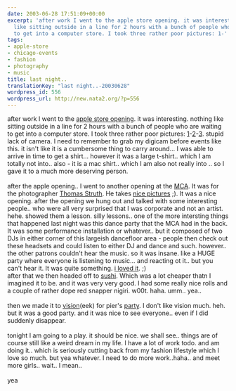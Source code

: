 ```yaml
---
date: 2003-06-28 17:51:09+00:00
excerpt: 'after work I went to the apple store opening. it was interesting. nothing
  like sitting outside in a line for 2 hours with a bunch of people who are waiting
  to get into a computer store. I took three rather poor pictures: 1-'
tags:
- apple-store
- chicago-events
- fashion
- photography
- music
title: last night..
translationKey: "last night..-20030628"
wordpress_id: 556
wordpress_url: http://new.nata2.org/?p=556
---
```


after work I went to the <a href="http://www.apple.com/retail/northmichiganavenue/gallery2.html">apple store opening</a>. it was interesting. nothing like sitting outside in a line for 2 hours with a bunch of people who are waiting to get into a computer store. I took three rather poor pictures: <a href="https://web.archive.org/web/20030814003134/http://www.nata2.info//pictures/misc/phone_camera/1019950211.jpg">1</a>-<a href="https://web.archive.org/web/20030814003134/http://www.nata2.info//pictures/misc/phone_camera/1019963523.jpg">2</a>-<a href="https://web.archive.org/web/20030814003134/http://www.nata2.info//pictures/misc/phone_camera/1019972611.jpg">3</a>. stupid lack of camera. I need to remember to grab my digicam before events like this. it isn't like it is a cumbersome thing to carry around... I was able to arrive in time to get a shirt... however it was a large t-shirt.. which I am totally not into.. also - it is a mac shirt.. which I am also not really into .. so I gave it to a much more deserving person. <br/><br/>after the apple opening.. I went to another opening at the <a href="http://www.mcachicago.org/">MCA</a>. It was for the photographer <a href="http://www.mcachicago.org/MCA/exhibit/current-txt.html#ThomasStruth">Thomas Struth</a>. He takes <a href="http://www.mcachicago.org/MCA/images_6_23_03/Pergamonhome.jpg">nice pictures</a> ;). It was a nice opening. after the opening we hung out and talked with some interesting people.. who were all very surprised that I was corporate and not an artist. hehe. showed them a lesson. silly lessons.. one of the more intersting things that happened last night was this dance party that the MCA had in the back. It was some performance installation or whatever.. but it composed of two DJs in either corner of this largeish dancefloor area - people then check out these headsets and could listen to either DJ and dance and such. however.. the other patrons couldn't hear the music. so it was insane. like a HUGE party where everyone is listening to music... and reacting ot it.. but you can't hear it. It was quite something. <a  href="https://web.archive.org/web/20030814003134/http://www.nata2.info//pictures/misc/phone_camera/1021192195.jpg">i loved it</a>. ;)<br/>
after that we then headed off to <a href="http://www.sushiwabi.com/">sushi</a>. Which was a lot cheaper thatn I imagined it to be. and it was very very good. I had some really nice rolls and a couple of rather dope red snapper nigiri. w00t. haha. umm.. yea..<br/><br/>then we made it to <a href="http://www.visionnightclub.com/">vision</a>(eek) for pier's <a href="http://www.retroelectrochicago.com/">party</a>. I don't like vision much. heh. but it was a good party. and it was nice to see everyone.. even if I did suddenly disappear. <br/><br/>tonight I am going to a play. it should be nice. we shall see.. things are of course still like a weird dream in my life. I have a lot of work todo. and am doing it.. which is seriously cutting back from my fashion lifestyle which I love so much. but yea whatever. I need to do more work..haha.. and meet more girls.. wait.. I mean.. <br/><br/>yea